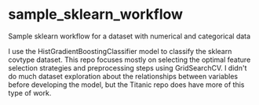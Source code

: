 # sample_sklearn_workflow
Sample sklearn workflow for a dataset with numerical and categorical data

I use the HistGradientBoostingClassifier model to classify the sklearn covtype dataset.
This repo focuses mostly on selecting the optimal feature selection strategies and preprocessing steps using GridSearchCV.
I didn't do much dataset exploration about the relationships between variables before developing the model, but the Titanic repo does have more of this type of work.
